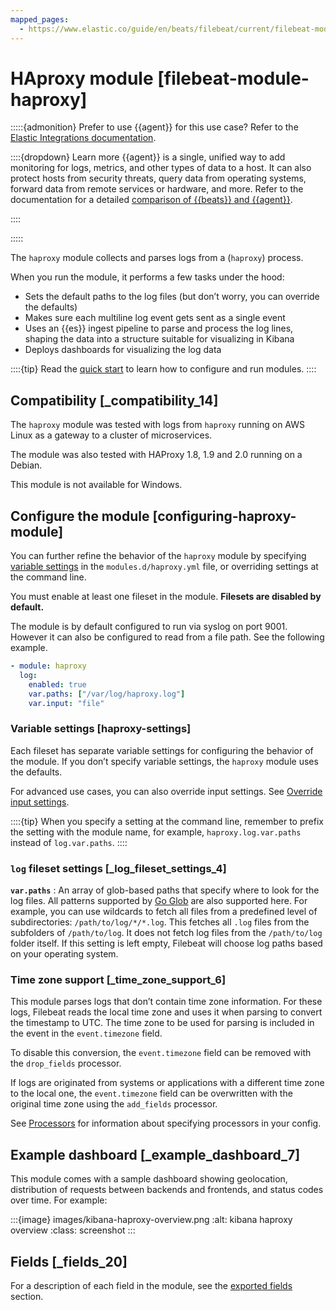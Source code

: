 ```yaml
---
mapped_pages:
  - https://www.elastic.co/guide/en/beats/filebeat/current/filebeat-module-haproxy.html
---
```


# HAproxy module [filebeat-module-haproxy]

:::::{admonition} Prefer to use {{agent}} for this use case?
Refer to the [Elastic Integrations documentation](integration-docs://reference/haproxy.md).

::::{dropdown} Learn more
{{agent}} is a single, unified way to add monitoring for logs, metrics, and other types of data to a host. It can also protect hosts from security threats, query data from operating systems, forward data from remote services or hardware, and more. Refer to the documentation for a detailed [comparison of {{beats}} and {{agent}}](docs-content://reference/fleet/index.md).

::::


:::::


The `haproxy` module collects and parses logs from a (`haproxy`) process.

When you run the module, it performs a few tasks under the hood:

* Sets the default paths to the log files (but don’t worry, you can override the defaults)
* Makes sure each multiline log event gets sent as a single event
* Uses an {{es}} ingest pipeline to parse and process the log lines, shaping the data into a structure suitable for visualizing in Kibana
* Deploys dashboards for visualizing the log data

::::{tip}
Read the [quick start](/reference/filebeat/filebeat-installation-configuration.md) to learn how to configure and run modules.
::::



## Compatibility [_compatibility_14]

The `haproxy` module was tested with logs from `haproxy` running on AWS Linux as a gateway to a cluster of microservices.

The module was also tested with HAProxy 1.8, 1.9 and 2.0 running on a Debian.

This module is not available for Windows.


## Configure the module [configuring-haproxy-module]

You can further refine the behavior of the `haproxy` module by specifying [variable settings](#haproxy-settings) in the `modules.d/haproxy.yml` file, or overriding settings at the command line.

You must enable at least one fileset in the module. **Filesets are disabled by default.**

The module is by default configured to run via syslog on port 9001. However it can also be configured to read from a file path. See the following example.

```yaml
- module: haproxy
  log:
    enabled: true
    var.paths: ["/var/log/haproxy.log"]
    var.input: "file"
```


### Variable settings [haproxy-settings]

Each fileset has separate variable settings for configuring the behavior of the module. If you don’t specify variable settings, the `haproxy` module uses the defaults.

For advanced use cases, you can also override input settings. See [Override input settings](/reference/filebeat/advanced-settings.md).

::::{tip}
When you specify a setting at the command line, remember to prefix the setting with the module name, for example, `haproxy.log.var.paths` instead of `log.var.paths`.
::::



### `log` fileset settings [_log_fileset_settings_4]

**`var.paths`**
:   An array of glob-based paths that specify where to look for the log files. All patterns supported by [Go Glob](https://golang.org/pkg/path/filepath/#Glob) are also supported here. For example, you can use wildcards to fetch all files from a predefined level of subdirectories: `/path/to/log/*/*.log`. This fetches all `.log` files from the subfolders of `/path/to/log`. It does not fetch log files from the `/path/to/log` folder itself. If this setting is left empty, Filebeat will choose log paths based on your operating system.


### Time zone support [_time_zone_support_6]

This module parses logs that don’t contain time zone information. For these logs, Filebeat reads the local time zone and uses it when parsing to convert the timestamp to UTC. The time zone to be used for parsing is included in the event in the `event.timezone` field.

To disable this conversion, the `event.timezone` field can be removed with the `drop_fields` processor.

If logs are originated from systems or applications with a different time zone to the local one, the `event.timezone` field can be overwritten with the original time zone using the `add_fields` processor.

See [Processors](/reference/filebeat/filtering-enhancing-data.md) for information about specifying processors in your config.


## Example dashboard [_example_dashboard_7]

This module comes with a sample dashboard showing geolocation, distribution of requests between backends and frontends, and status codes over time. For example:

:::{image} images/kibana-haproxy-overview.png
:alt: kibana haproxy overview
:class: screenshot
:::


## Fields [_fields_20]

For a description of each field in the module, see the [exported fields](/reference/filebeat/exported-fields-haproxy.md) section.

